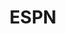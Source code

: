 ---
collection_archive: false
collection_awards: []
collection_category:
  - Portraits
  - Kids
  - Still Life + Details
  - Sports + Athletes
  - Studio
  - Editorial
  - Color
collection_content: >-
  “Disemboweled by an ATV, head butted by a horse: The painful stories behind
  Donald Cerrone’s injuries."


  Ahead of UFC 246 welterweight bout at the T Mobile Arena in Las Vegas, I
  headed out to Edgewood, NM to visit with Donald “Cowboy” Ceronne at his BMF
  (Bad Mother Fucker) ranch + gym.  
    
  As he faced off against the sport’s most popular and recognizable personality
  in Conor McGregor, Cerrone is a fighter’s fighter, holding the sports all time
  record of wins, bouts, and fights finished. He appeared calm, gracious, funny,
  and at peace with this stage of his career and the “biggest fight of his
  life.”


  Conceptually my goal was to create a portfolio of intimate portraits paired
  with studies of Cowboy’s injuries- tightly framed and appearing larger than
  life as abstractions of an anatomical landscape. It was an unexpected bonus
  that his 18 month old son “Danger” wanted to be a part of the project. His
  involvement and embrace with his father nicely bridges the gap between the
  landscape-like injury studies and portraits, leaving the viewer with a sense
  of intimate masculinity.
collection_cover: 'https://d1sf55qlb7p6hz.cloudfront.net/cowboy-6.jpg'
collection_cover_mobile: 'https://d1sf55qlb7p6hz.cloudfront.net/verticalcovers-16.jpg'
collection_description: >-
  “Disemboweled by an ATV, head butted by a horse: The painful stories behind
  Donald Cerrone’s injuries."


  A portfolio of intimate portraits paired with studies of Cowboy’s injuries
  appearing larger than life as abstractions of an anatomical landscape.
  Cowboy’s 18-month-old son Danger’s embrace with his father nicely bridges the
  gap between the landscape-like injuries and portraits, leaving the viewer with
  a sense of intimate masculinity.
collection_exhibition: []
collection_filter: Commissioned + Stock
collection_hidden: false
collection_meta: 'UFC 246: The Painful Stories Behind Donald “Cowboy” Cerrone’s Injuries'
collection_press: []
collection_preview:
  - 'https://d1sf55qlb7p6hz.cloudfront.net/espn_cowboy_covers-2.jpg'
  - 'https://d1sf55qlb7p6hz.cloudfront.net/espn_cowboy_covers-1.jpg'
  - 'https://d1sf55qlb7p6hz.cloudfront.net/espn_cowboy_covers-3.jpg'
  - 'https://d1sf55qlb7p6hz.cloudfront.net/espn_cowboy_covers-4.jpg'
cover_image: 'https://d1sf55qlb7p6hz.cloudfront.net/social-36.jpg'
date: ''
layout: blocks
logo: ''
navigation_theme: white
px_extra: true
slug: espn
theme_color: '#161518'
theme_color_all_works: '#F76969'
title: ESPN
collection_blocks:
  - _bookshop_name: collections/media-row-start
    row_alignment: between
  - _bookshop_name: collections/media-element
    block: media-element
    color: '#F1B784'
    image: 'https://d1sf55qlb7p6hz.cloudfront.net/cowboy-1.jpg'
    margin_left: '35'
    margin_right: '0'
    margin_y: '100'
    width: '60'
  - _bookshop_name: collections/media-element
    block: media-element
    color: '#FCDDBA'
    image: 'https://d1sf55qlb7p6hz.cloudfront.net/cowboy-2.jpg'
    margin_left: '20'
    margin_y: '100'
    width: '30'
  - _bookshop_name: collections/media-element
    block: media-element
    color: '#DEB08E'
    image: 'https://d1sf55qlb7p6hz.cloudfront.net/cowboy-5.jpg'
    margin_left: '0'
    margin_right: '20'
    margin_y: '500'
    width: '25'
  - _bookshop_name: collections/media-element
    block: media-element
    color: '#B69565'
    image: 'https://d1sf55qlb7p6hz.cloudfront.net/cowboy-4.jpg'
    margin_left: '10'
    margin_right: '0'
    margin_y: '200'
    width: '50'
  - _bookshop_name: collections/media-element
    block: media-element
    color: '#B47D64'
    image: 'https://d1sf55qlb7p6hz.cloudfront.net/cowboy-3.jpg'
    margin_left: '25'
    margin_right: '0'
    margin_y: '100'
    width: '60'
  - _bookshop_name: collections/media-row
    row_alignment: between
  - _bookshop_name: collections/media-element
    block: media-element
    color: '#9F7769'
    image: 'https://d1sf55qlb7p6hz.cloudfront.net/cowboy-6.jpg'
    margin_left: '15'
    margin_right: '0'
    margin_y: '100'
    width: '33'
  - _bookshop_name: collections/media-element
    block: media-element
    color: '#663C2B'
    image: 'https://d1sf55qlb7p6hz.cloudfront.net/cowboy-7.jpg'
    margin_left: '0'
    margin_right: '10'
    margin_y: '300'
    width: '33'
  - _bookshop_name: collections/media-row
    row_alignment: between
  - _bookshop_name: collections/media-element
    block: media-element
    color: '#E98A74'
    image: 'https://d1sf55qlb7p6hz.cloudfront.net/cowboy-8.jpg'
    margin_left: '20'
    margin_right: '0'
    margin_y: '100'
    width: '60'
  - _bookshop_name: collections/media-row
    row_alignment: between
  - _bookshop_name: collections/media-element
    block: media-element
    color: '#ECBE9C'
    image: 'https://d1sf55qlb7p6hz.cloudfront.net/cowboy-9.jpg'
    margin_left: '5'
    margin_y: '100'
    width: '30'
  - _bookshop_name: collections/media-element
    block: media-element
    color: '#866254'
    image: 'https://d1sf55qlb7p6hz.cloudfront.net/cowboy-10.jpg'
    margin_left: '0'
    margin_right: '25'
    margin_y: '500'
    width: '33'
  - _bookshop_name: collections/media-row
    row_alignment: between
  - _bookshop_name: collections/media-element
    block: media-element
    color: '#42312D'
    image: 'https://d1sf55qlb7p6hz.cloudfront.net/cowboy-11.jpg'
    margin_left: '30'
    margin_y: '100'
    width: '50'
  - _bookshop_name: collections/media-row
    row_alignment: between
  - _bookshop_name: collections/media-element
    block: media-element
    color: '#F1D0B6'
    image: 'https://d1sf55qlb7p6hz.cloudfront.net/cowboy-12.jpg'
    margin_left: '5'
    margin_right: '0'
    margin_y: '100'
    width: '50'
  - _bookshop_name: collections/media-element
    block: media-element
    color: '#D1513A'
    image: 'https://d1sf55qlb7p6hz.cloudfront.net/cowboy-13.jpg'
    margin_right: '15'
    margin_y: '300'
    width: '20'
  - _bookshop_name: collections/media-element
    block: media-element
    color: '#B2805B'
    image: 'https://d1sf55qlb7p6hz.cloudfront.net/cowboy-15.jpg'
    margin_left: '40'
    margin_right: '5'
    margin_y: '100'
    width: '40'
  - _bookshop_name: collections/media-element
    block: media-element
    color: '#F4DFCC'
    image: 'https://d1sf55qlb7p6hz.cloudfront.net/cowboy-14.jpg'
    margin_left: '30'
    margin_right: '0'
    margin_y: '100'
    width: '33'
  - _bookshop_name: collections/media-row
    row_alignment: between
  - _bookshop_name: collections/media-element
    block: media-element
    color: '#5A2B21'
    image: 'https://d1sf55qlb7p6hz.cloudfront.net/cowboy-17.jpg'
    margin_left: '10'
    margin_y: '300'
    width: '40'
  - _bookshop_name: collections/media-element
    block: media-element
    color: '#D8875E'
    image: 'https://d1sf55qlb7p6hz.cloudfront.net/cowboy-16.jpg'
    margin_right: '15'
    margin_y: '100'
    width: '30'
  - _bookshop_name: collections/media-row-end
---